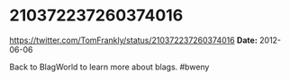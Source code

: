 # 210372237260374016
https://twitter.com/TomFrankly/status/210372237260374016
**Date:** 2012-06-06

Back to BlagWorld to learn more about blags. #bweny
